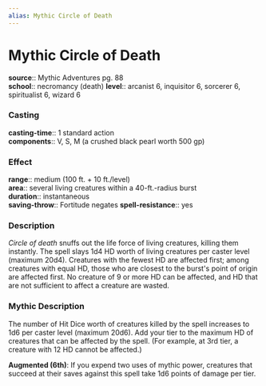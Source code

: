```yaml
---
alias: Mythic Circle of Death
---
```


# Mythic Circle of Death

**source**:: Mythic Adventures pg. 88  
**school**:: necromancy (death)
**level**:: arcanist 6, inquisitor 6, sorcerer 6, spiritualist 6, wizard 6

### Casting 

**casting-time**:: 1 standard action  
**components**:: V, S, M (a crushed black pearl worth 500 gp)

### Effect 

**range**:: medium (100 ft. + 10 ft./level)  
**area**:: several living creatures within a 40-ft.-radius burst  
**duration**:: instantaneous  
**saving-throw**:: Fortitude negates
**spell-resistance**:: yes

### Description 

*Circle of death* snuffs out the life force of living creatures, killing them instantly. The spell slays 1d4 HD worth of living creatures per caster level (maximum 20d4). Creatures with the fewest HD are affected first; among creatures with equal HD, those who are closest to the burst's point of origin are affected first. No creature of 9 or more HD can be affected, and HD that are not sufficient to affect a creature are wasted.

### Mythic Description

The number of Hit Dice worth of creatures killed by the spell increases to 1d6 per caster level (maximum 20d6). Add your tier to the maximum HD of creatures that can be affected by the spell. (For example, at 3rd tier, a creature with 12 HD cannot be affected.)  
  
**Augmented (6th)**: If you expend two uses of mythic power, creatures that succeed at their saves against this spell take 1d6 points of damage per tier.
